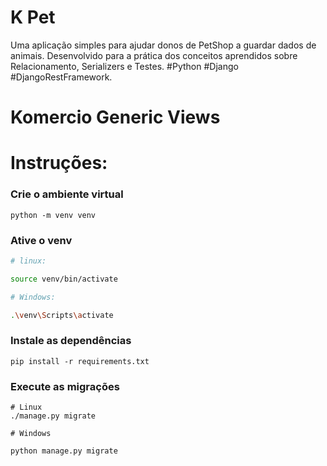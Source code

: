 # K Pet

Uma aplicação simples para ajudar donos de PetShop a guardar dados de animais. Desenvolvido para a prática dos conceitos aprendidos 
sobre Relacionamento, Serializers e Testes. #Python #Django #DjangoRestFramework.


# Komercio Generic Views

# Instruções:
 

### Crie o ambiente virtual
```
python -m venv venv
```
### Ative o venv
```bash
# linux: 

source venv/bin/activate

# Windows:

.\venv\Scripts\activate

```

### Instale as dependências 
```
pip install -r requirements.txt
```
### Execute as migrações
```
# Linux
./manage.py migrate

# Windows

python manage.py migrate
```
